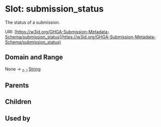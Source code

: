 
# Slot: submission_status


The status of a submission.

URI: [https://w3id.org/GHGA-Submission-Metadata-Schema/submission_status](https://w3id.org/GHGA-Submission-Metadata-Schema/submission_status)


## Domain and Range

None &#8594;  <sub>0..1</sub> [String](types/String.md)

## Parents


## Children


## Used by

